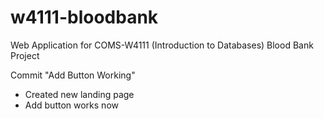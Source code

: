 # w4111-bloodbank
Web Application for COMS-W4111 (Introduction to Databases) Blood Bank Project

Commit "Add Button Working"
 - Created new landing page
 - Add button works now
